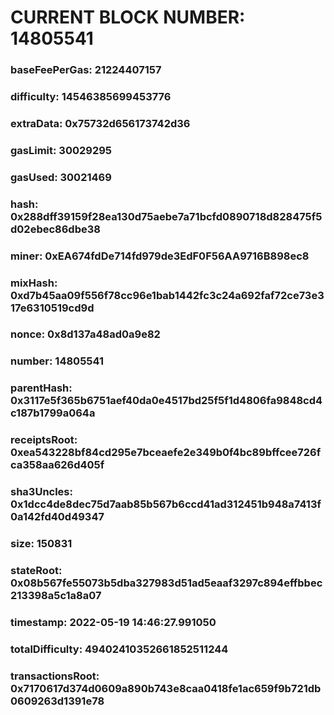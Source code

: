 # CURRENT BLOCK NUMBER: 14805541

### baseFeePerGas: 21224407157
### difficulty: 14546385699453776
### extraData: 0x75732d656173742d36
### gasLimit: 30029295
### gasUsed: 30021469
### hash: 0x288dff39159f28ea130d75aebe7a71bcfd0890718d828475f5d02ebec86dbe38
### miner: 0xEA674fdDe714fd979de3EdF0F56AA9716B898ec8
### mixHash: 0xd7b45aa09f556f78cc96e1bab1442fc3c24a692faf72ce73e317e6310519cd9d
### nonce: 0x8d137a48ad0a9e82
### number: 14805541
### parentHash: 0x3117e5f365b6751aef40da0e4517bd25f5f1d4806fa9848cd4c187b1799a064a
### receiptsRoot: 0xea543228bf84cd295e7bceaefe2e349b0f4bc89bffcee726fca358aa626d405f
### sha3Uncles: 0x1dcc4de8dec75d7aab85b567b6ccd41ad312451b948a7413f0a142fd40d49347
### size: 150831
### stateRoot: 0x08b567fe55073b5dba327983d51ad5eaaf3297c894effbbec213398a5c1a8a07
### timestamp: 2022-05-19 14:46:27.991050
### totalDifficulty: 49402410352661852511244
### transactionsRoot: 0x7170617d374d0609a890b743e8caa0418fe1ac659f9b721db0609263d1391e78
